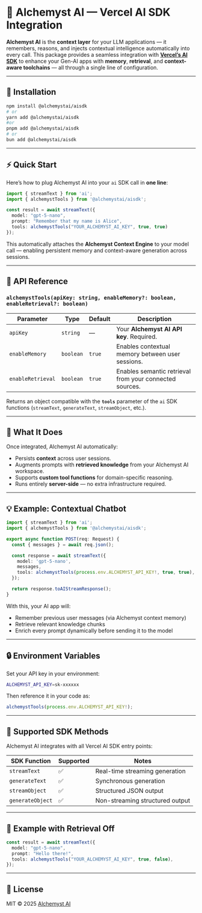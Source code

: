 # 🧪 Alchemyst AI — Vercel AI SDK Integration

**Alchemyst AI** is the **context layer** for your LLM applications — it remembers, reasons, and injects contextual intelligence automatically into every call.
This package provides a seamless integration with [**Vercel’s AI SDK**](https://ai-sdk.dev) to enhance your Gen-AI apps with **memory**, **retrieval**, and **context-aware toolchains** — all through a single line of configuration.

---

## 🚀 Installation

```bash
npm install @alchemystai/aisdk
# or
yarn add @alchemystai/aisdk
#or
pnpm add @alchemystai/aisdk
# or
bun add @alchemystai/aisdk

```

---

## ⚡ Quick Start

Here’s how to plug Alchemyst AI into your `ai` SDK call in **one line**:

```typescript
import { streamText } from 'ai';
import { alchemystTools } from '@alchemystai/aisdk';

const result = await streamText({
  model: "gpt-5-nano",
  prompt: "Remember that my name is Alice",
  tools: alchemystTools("YOUR_ALCHEMYST_AI_KEY", true, true)
});
```

This automatically attaches the **Alchemyst Context Engine** to your model call — enabling persistent memory and context-aware generation across sessions.

---

## 🧩 API Reference

### `alchemystTools(apiKey: string, enableMemory?: boolean, enableRetrieval?: boolean)`

| Parameter         | Type      | Default | Description                                             |
| ----------------- | --------- | ------- | ------------------------------------------------------- |
| `apiKey`          | `string`  | —       | Your **Alchemyst AI API key**. Required.                |
| `enableMemory`    | `boolean` | `true`  | Enables contextual memory between user sessions.        |
| `enableRetrieval` | `boolean` | `true`  | Enables semantic retrieval from your connected sources. |

Returns an object compatible with the **`tools`** parameter of the `ai` SDK functions (`streamText`, `generateText`, `streamObject`, etc.).

---

## 🧠 What It Does

Once integrated, Alchemyst AI automatically:

* Persists **context** across user sessions.
* Augments prompts with **retrieved knowledge** from your Alchemyst AI workspace.
* Supports **custom tool functions** for domain-specific reasoning.
* Runs entirely **server-side** — no extra infrastructure required.

---

## 💡 Example: Contextual Chatbot

```typescript
import { streamText } from 'ai';
import { alchemystTools } from '@alchemystai/aisdk';

export async function POST(req: Request) {
  const { messages } = await req.json();

  const response = await streamText({
    model: 'gpt-5-nano',
    messages,
    tools: alchemystTools(process.env.ALCHEMYST_API_KEY!, true, true),
  });

  return response.toAIStreamResponse();
}
```

With this, your AI app will:

* Remember previous user messages (via Alchemyst context memory)
* Retrieve relevant knowledge chunks
* Enrich every prompt dynamically before sending it to the model

---

## 🔒 Environment Variables

Set your API key in your environment:

```bash
ALCHEMYST_API_KEY=sk-xxxxxx
```

Then reference it in your code as:

```typescript
alchemystTools(process.env.ALCHEMYST_API_KEY!);
```

---

## 🧰 Supported SDK Methods

Alchemyst AI integrates with all Vercel AI SDK entry points:

| SDK Function     | Supported | Notes                           |
| ---------------- | --------- | ------------------------------- |
| `streamText`     | ✅         | Real-time streaming generation  |
| `generateText`   | ✅         | Synchronous generation          |
| `streamObject`   | ✅         | Structured JSON output          |
| `generateObject` | ✅         | Non-streaming structured output |

---

## 🧪 Example with Retrieval Off

```typescript
const result = await streamText({
  model: "gpt-5-nano",
  prompt: "Hello there!",
  tools: alchemystTools("YOUR_ALCHEMYST_AI_KEY", true, false),
});
```

---

## 📜 License

MIT © 2025 [Alchemyst AI](https://getalchemystai.com)

